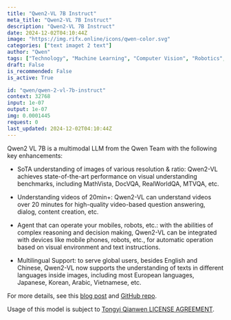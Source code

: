 ```yaml
---
title: "Qwen2-VL 7B Instruct"
meta_title: "Qwen2-VL 7B Instruct"
description: "Qwen2-VL 7B Instruct"
date: 2024-12-02T04:10:44Z
image: "https://img.rifx.online/icons/qwen-color.svg"
categories: ["text imaget 2 text"]
author: "Qwen"
tags: ["Technology", "Machine Learning", "Computer Vision", "Robotics", "Natural Language Processing"]
draft: False
is_recommended: False
is_active: True

id: "qwen/qwen-2-vl-7b-instruct"
context: 32768
input: 1e-07
output: 1e-07
img: 0.0001445
request: 0
last_updated: 2024-12-02T04:10:44Z
---
```


Qwen2 VL 7B is a multimodal LLM from the Qwen Team with the following key enhancements:

- SoTA understanding of images of various resolution & ratio: Qwen2-VL achieves state-of-the-art performance on visual understanding benchmarks, including MathVista, DocVQA, RealWorldQA, MTVQA, etc.

- Understanding videos of 20min+: Qwen2-VL can understand videos over 20 minutes for high-quality video-based question answering, dialog, content creation, etc.

- Agent that can operate your mobiles, robots, etc.: with the abilities of complex reasoning and decision making, Qwen2-VL can be integrated with devices like mobile phones, robots, etc., for automatic operation based on visual environment and text instructions.

- Multilingual Support: to serve global users, besides English and Chinese, Qwen2-VL now supports the understanding of texts in different languages inside images, including most European languages, Japanese, Korean, Arabic, Vietnamese, etc.

For more details, see this [blog post](https://qwenlm.github.io/blog/qwen2-vl/) and [GitHub repo](https://github.com/QwenLM/Qwen2-VL).

Usage of this model is subject to [Tongyi Qianwen LICENSE AGREEMENT](https://huggingface.co/Qwen/Qwen1.5-110B-Chat/blob/main/LICENSE).

